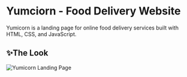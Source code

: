 # Yumciorn - Food Delivery Website

Yumicorn is a landing page for online food delivery services built with HTML, CSS, and JavaScript.

## ✨The Look

![Yumicorn Landing Page](.\Website-Image\yumicorn-showoff.png)
